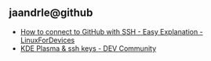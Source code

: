 ## jaandrle@github
- [How to connect to GitHub with SSH - Easy Explanation - LinuxForDevices](https://www.linuxfordevices.com/tutorials/linux/connect-to-github-with-ssh)
- [KDE Plasma & ssh keys - DEV Community](https://dev.to/manekenpix/kde-plasma-ssh-keys-111e)

